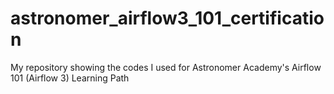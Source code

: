 # astronomer_airflow3_101_certification
My repository showing the codes I used for Astronomer Academy's Airflow 101 (Airflow 3) Learning Path
